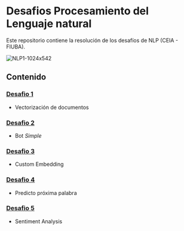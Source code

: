 # Desafios Procesamiento del Lenguaje natural
Este repositorio contiene la resolución de los desafíos de NLP (CEIA - FIUBA).

![NLP1-1024x542](https://user-images.githubusercontent.com/74212226/233447556-a772d4d7-c830-44aa-857d-bf0d40d259c6.jpeg)
## Contenido

### [Desafio 1](desafio1/) 
* Vectorización de documentos

### [Desafio 2](desafio2/) 
* Bot _Simple_

### [Desafio 3](desafio3/) 
* Custom Embedding

### [Desafio 4](desafio4/) 
* Predicto próxima palabra

### [Desafio 5](desafio5/) 
* Sentiment Analysis
